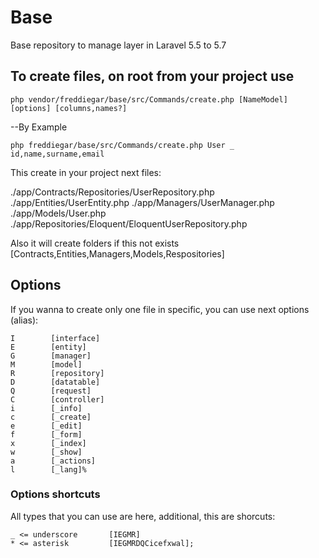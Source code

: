 # Base
Base repository to manage layer in Laravel 5.5 to 5.7

## To create files, on root from your project use

```
php vendor/freddiegar/base/src/Commands/create.php [NameModel] [options] [columns,names?]
```

--By Example

```
php freddiegar/base/src/Commands/create.php User _ id,name,surname,email
```

This create in your project next files:

./app/Contracts/Repositories/UserRepository.php
./app/Entities/UserEntity.php
./app/Managers/UserManager.php
./app/Models/User.php
./app/Repositories/Eloquent/EloquentUserRepository.php

Also it will create folders if this not exists [Contracts,Entities,Managers,Models,Respositories]

## Options

If you wanna to create only one file in specific, you can use next options (alias):

```
I        [interface]
E        [entity]
G        [manager]
M        [model]
R        [repository]
D        [datatable]
Q        [request]
C        [controller]
i        [_info]
c        [_create]
e        [_edit]
f        [_form]
x        [_index]
w        [_show]
a        [_actions]
l        [_lang]%  
```

### Options shortcuts

All types that you can use are here, additional, this are shorcuts:

```
_ <= underscore       [IEGMR]
* <= asterisk         [IEGMRDQCicefxwal];
```

